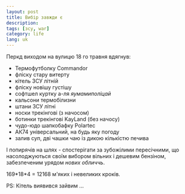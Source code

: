 ```yaml
---
layout: post
title: Вибір завжди є
description: 
tags: [зсу, war]
category: life
lang: uk
---
```


Перкд виходом на вулицю 18 го травня вдягнув:
* Термофутболку Commandor
* фліску стару витерту
* кітель ЗСУ літній
* фліску новішу густішу
* софтшел куртку а-ля _яумамиполіцай_
* кальсони термобілизни
* штани ЗСУ літні
* носки трекінгові (з начосом)
* ботинки трекінгові KayLand (без начосу)
* чудо-юдо шапкобафку Polartec
* АК74 універсальний, на будь яку погоду
* залив суп,  дві чашки чаю із дикою кількістю печива

І попирячів на шлях - спостерігати за зубожілими пересічними, що насолоджуються своїм вибором вільних і дешевим бензіном, забезпеченим урядом _нових обличчь_.

169\*18\*4 = 12168 м'яких і невеликих кроків. 

PS: Кітель виявився зайвим ...